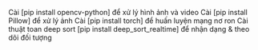 Cài [pip install opencv-python] để xử lý hình ảnh và video
Cài [pip install Pillow] để xử lý ảnh
Cài [pip install torch] để huấn luyện mạng nơ ron
Cài thuật toan deep sort [pip install deep_sort_realtime] để nhận dạng & theo dõi đối tượng
